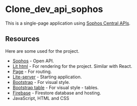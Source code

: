 # Clone_dev_api_sophos
This is a single-page application using [Sophos Central APIs](https://developer.sophos.com/).

## Resources
Here are some used for the project.

- [Sophos](https://developer.sophos.com/) - Open API.
- [Lit html](https://lit.dev/docs/v3/) - For rendering for the project. Similar with React.
- [Page](https://www.npmjs.com/package/page) - For routing.
- [Lite-server](https://www.npmjs.com/package/lite-server) - Starting application.
- [Bootstrap](https://getbootstrap.com/) - For visual style.
- [Bootstrap table](https://getbootstrap.com/docs/4.0/content/tables/) - For visual style - tables.
- [Firebase](https://firebase.google.com/) - Firestore database and hosting.
- JavaScript, HTML and CSS
